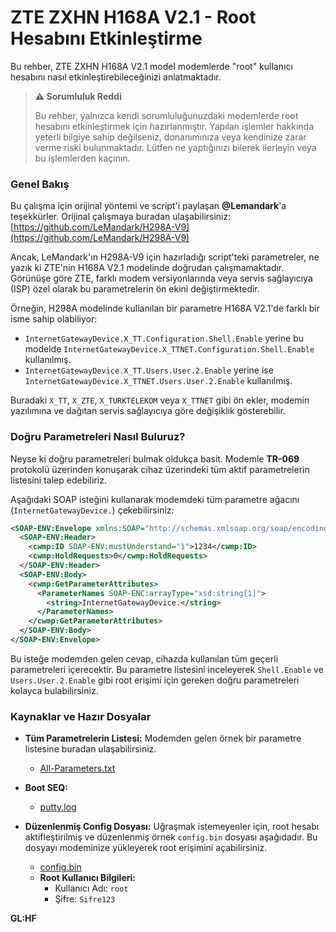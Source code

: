 # ZTE ZXHN H168A V2.1 - Root Hesabını Etkinleştirme

Bu rehber, ZTE ZXHN H168A V2.1 model modemlerde "root" kullanıcı hesabını nasıl etkinleştirebileceğinizi anlatmaktadır.

> **⚠️ Sorumluluk Reddi**
>
> Bu rehber, yalnızca kendi sorumluluğunuzdaki modemlerde root hesabını etkinleştirmek için hazırlanmıştır. Yapılan işlemler hakkında yeterli bilgiye sahip değilseniz, donanımınıza veya kendinize zarar verme riski bulunmaktadır. Lütfen ne yaptığınızı bilerek ilerleyin veya bu işlemlerden kaçının.

### Genel Bakış

Bu çalışma için orijinal yöntemi ve script'i paylaşan **@Lemandark**'a teşekkürler. Orijinal çalışmaya buradan ulaşabilirsiniz: [https://github.com/LeMandark/H298A-V9](https://github.com/LeMandark/H298A-V9)

Ancak, LeMandark'ın H298A-V9 için hazırladığı script'teki parametreler, ne yazık ki ZTE'nin H168A V2.1 modelinde doğrudan çalışmamaktadır. Görünüşe göre ZTE, farklı modem versiyonlarında veya servis sağlayıcıya (ISP) özel olarak bu parametrelerin ön ekini değiştirmektedir.

Örneğin, H298A modelinde kullanılan bir parametre H168A V2.1'de farklı bir isme sahip olabiliyor:

  * `InternetGatewayDevice.X_TT.Configuration.Shell.Enable` yerine bu modelde `InternetGatewayDevice.X_TTNET.Configuration.Shell.Enable` kullanılmış.
  * `InternetGatewayDevice.X_TT.Users.User.2.Enable` yerine ise `InternetGatewayDevice.X_TTNET.Users.User.2.Enable` kullanılmış.

Buradaki `X_TT`, `X_ZTE`, `X_TURKTELEKOM` veya `X_TTNET` gibi ön ekler, modemin yazılımına ve dağıtan servis sağlayıcıya göre değişiklik gösterebilir.

### Doğru Parametreleri Nasıl Buluruz?

Neyse ki doğru parametreleri bulmak oldukça basit. Modemle **TR-069** protokolü üzerinden konuşarak cihaz üzerindeki tüm aktif parametrelerin listesini talep edebiliriz.

Aşağıdaki SOAP isteğini kullanarak modemdeki tüm parametre ağacını (`InternetGatewayDevice.`) çekebilirsiniz:

```xml
<SOAP-ENV:Envelope xmlns:SOAP="http://schemas.xmlsoap.org/soap/encoding/" xmlns:xsd="http://www.w3.org/2001/XMLSchema" xmlns:cwmp="urn:dslforum-org:cwmp-1-0" xmlns:SOAP-ENV="http://schemas.xmlsoap.org/soap/envelope/" xmlns:xsi="http://www.w3.org/2001/XMLSchema-instance">
  <SOAP-ENV:Header>
    <cwmp:ID SOAP-ENV:mustUnderstand="1">1234</cwmp:ID>
    <cwmp:HoldRequests>0</cwmp:HoldRequests>
  </SOAP-ENV:Header>
  <SOAP-ENV:Body>
    <cwmp:GetParameterAttributes>
      <ParameterNames SOAP-ENC:arrayType="xsd:string[1]">
        <string>InternetGatewayDevice.</string>
      </ParameterNames>
    </cwmp:GetParameterAttributes>
  </SOAP-ENV:Body>
</SOAP-ENV:Envelope>
```

Bu isteğe modemden gelen cevap, cihazda kullanılan tüm geçerli parametreleri içerecektir. Bu parametre listesini inceleyerek `Shell.Enable` ve `Users.User.2.Enable` gibi root erişimi için gereken doğru parametreleri kolayca bulabilirsiniz.

### Kaynaklar ve Hazır Dosyalar

  * **Tüm Parametrelerin Listesi:** Modemden gelen örnek bir parametre listesine buradan ulaşabilirsiniz.

      * [All-Parameters.txt](https://raw.githubusercontent.com/Jlozde/ZTE-ZXHN-H168A-V2.1/refs/heads/main/All-Parameters.txt)

  * **Boot SEQ:**

      * [putty.log](https://raw.githubusercontent.com/Jlozde/ZTE-ZXHN-H168A-V2.1/refs/heads/main/putty.log)

  * **Düzenlenmiş Config Dosyası:** Uğraşmak istemeyenler için, root hesabı aktifleştirilmiş ve düzenlenmiş örnek `config.bin` dosyası aşağıdadır. Bu dosyayı modeminize yükleyerek root erişimini açabilirsiniz.

      * [config.bin](https://raw.githubusercontent.com/Jlozde/ZTE-ZXHN-H168A-V2.1/refs/heads/main/config.bin)
      * **Root Kullanıcı Bilgileri:**
          * Kullanıcı Adı: `root`
          * Şifre: `Sifre123`

**GL:HF**
